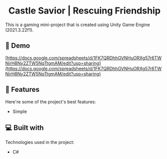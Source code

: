 <h1 align="center" id="title">Castle Savior | Rescuing Friendship</h1>

<p id="description">This is a gaming mini-project that is created using Unity Game Engine (2021.3.22f1).</p>

<h2>🚀 Demo</h2>

[https://docs.google.com/spreadsheets/d/1FK7QRDhhGVNHuORXg57r6TWNirH8Ny2ZTW5NqTtgmAM/edit?usp=sharing](https://docs.google.com/spreadsheets/d/1FK7QRDhhGVNHuORXg57r6TWNirH8Ny2ZTW5NqTtgmAM/edit?usp=sharing)

  
  
<h2>🧐 Features</h2>

Here're some of the project's best features:

*   Simple


  
  
<h2>💻 Built with</h2>

Technologies used in the project:

*   C#
